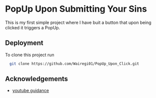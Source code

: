 # PopUp Upon Submitting Your Sins

This is my first simple project where I have buit a button that upon being clicked it triggers a PopUp.

## Deployment

To clone this project run

```bash
  git clone https://github.com/Wairegi01/PopUp_Upon_Click.git
```

## Acknowledgements

- [youtube guidance](https://www.youtube.com/watch?v=AF6vGYIyV8M&list=PLjwm_8O3suyOgDS_Z8AWbbq3zpCmR-WE9&index=16)
